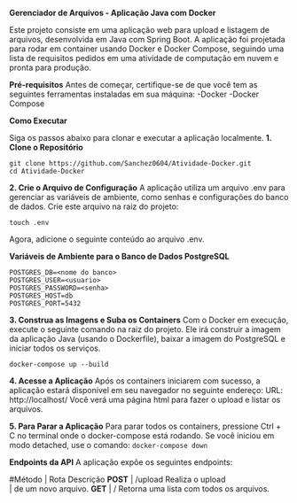 **Gerenciador de Arquivos - Aplicação Java com Docker**

Este projeto consiste em uma aplicação web para upload e listagem de arquivos, desenvolvida em Java com Spring Boot. A aplicação foi projetada para rodar em container usando Docker e Docker Compose, seguindo uma lista de requisitos pedidos em uma atividade de computação em nuvem e pronta para produção.

**Pré-requisitos**
Antes de começar, certifique-se de que você tem as seguintes ferramentas instaladas em sua máquina:
-Docker
-Docker Compose

**Como Executar**

Siga os passos abaixo para clonar e executar a aplicação localmente.
**1. Clone o Repositório**
```
git clone https://github.com/Sanchez0604/Atividade-Docker.git
cd Atividade-Docker  
```
**2. Crie o Arquivo de Configuração**
A aplicação utiliza um arquivo .env para gerenciar as variáveis de ambiente, como senhas e configurações do banco de dados.
Crie este arquivo na raiz do projeto:

```touch .env```

Agora, adicione o seguinte conteúdo ao arquivo .env.

**Variáveis de Ambiente para o Banco de Dados PostgreSQL**
```
POSTGRES_DB=<nome do banco>
POSTGRES_USER=<usuario>
POSTGRES_PASSWORD=<senha>
POSTGRES_HOST=db
POSTGRES_PORT=5432
```
**3. Construa as Imagens e Suba os Containers**
   Com o Docker em execução, execute o seguinte comando na raiz do projeto. Ele irá construir a imagem da aplicação Java (usando o Dockerfile), baixar a imagem do PostgreSQL e iniciar todos os serviços.
   
   ```docker-compose up --build```
   
**4. Acesse a Aplicação**
   Após os containers iniciarem com sucesso, a aplicação estará disponível em seu navegador no seguinte endereço:
   URL: http://localhost/ Você verá uma página html para fazer o upload e listar os arquivos.

**5. Para Parar a Aplicação**
   Para parar todos os containers, pressione Ctrl + C no terminal onde o docker-compose está rodando. Se você iniciou em modo detached, use o comando:
   ```docker-compose down```

**Endpoints da API**
A aplicação expõe os seguintes endpoints:

#Método | Rota     Descrição
**POST**    | /upload  Realiza o upload  
        |          de um novo arquivo.
**GET**     | /        Retorna uma lista com todos os arquivos.
